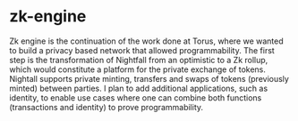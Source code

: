 # zk-engine
Zk engine is the continuation of the work done at Torus, where we wanted to build a privacy based network that allowed programmability.
The first step is the transformation of Nightfall from an optimistic to a Zk rollup, which would constitute a platform for the private exchange
of tokens. Nightall supports private minting, transfers and swaps of tokens (previously minted) between parties.
I plan to add additional applications, such as identity, to enable use cases where one can combine both functions (transactions and identity) to prove programmability.
